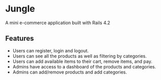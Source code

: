 # Jungle

A mini e-commerce application built with Rails 4.2 

## Features
- Users can register, login and logout.
- Users can see all the products as well as filtering by categories.
- Users can add available items to their cart, remove items, and pay.
- Admins have access to a dashboard of the products and categories.
- Admins can add/remove products and add categories.


